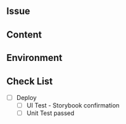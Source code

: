 Issue
--------

Content
--------

Environment
--------

Check List
--------
- [ ] Deploy
  - [ ] UI Test - Storybook confirmation
  - [ ] Unit Test passed